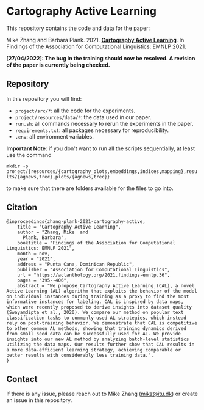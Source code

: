 # Cartography Active Learning

This repository contains the code and data for the paper:

Mike Zhang and Barbara Plank. 2021. [**Cartography Active Learning**](https://aclanthology.org/2021.findings-emnlp.36.pdf). In Findings of the Association for Computational Linguistics: EMNLP 2021.

__[27/04/2022]: The bug in the training should now be resolved. A revision of the paper is currently being checked.__

## Repository
In this repository you will find:

* `project/src/*`: all the code for the experiments.
* `project/resources/data/*`: the data used in our paper.
* `run.sh`: all commands necessary to rerun the experiments
in the paper.
* `requirements.txt`: all packages necessary for reproducibility.
* `.env`: all environment variables. 
  
**Important Note**: if you don't want to run all the scripts sequentially, at
least use the command 

`mkdir -p project/{resources/{cartography_plots,embeddings,indices,mapping},results/{agnews,trec},plots/{agnews,trec}}
` 

to make sure that there are folders available for the files to go into.

## Citation
```
@inproceedings{zhang-plank-2021-cartography-active,
    title = "Cartography Active Learning",
    author = "Zhang, Mike  and
      Plank, Barbara",
    booktitle = "Findings of the Association for Computational Linguistics: EMNLP 2021",
    month = nov,
    year = "2021",
    address = "Punta Cana, Dominican Republic",
    publisher = "Association for Computational Linguistics",
    url = "https://aclanthology.org/2021.findings-emnlp.36",
    pages = "395--406",
    abstract = "We propose Cartography Active Learning (CAL), a novel Active Learning (AL) algorithm that exploits the behavior of the model on individual instances during training as a proxy to find the most informative instances for labeling. CAL is inspired by data maps, which were recently proposed to derive insights into dataset quality (Swayamdipta et al., 2020). We compare our method on popular text classification tasks to commonly used AL strategies, which instead rely on post-training behavior. We demonstrate that CAL is competitive to other common AL methods, showing that training dynamics derived from small seed data can be successfully used for AL. We provide insights into our new AL method by analyzing batch-level statistics utilizing the data maps. Our results further show that CAL results in a more data-efficient learning strategy, achieving comparable or better results with considerably less training data.",
}
```
## Contact
If there is any issue, please reach out to Mike Zhang (mikz@itu.dk) or create an issue in this repository.
  

